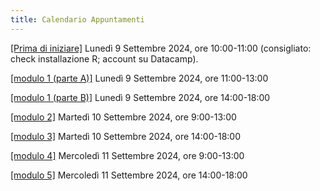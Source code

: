 ```yaml
---
title: Calendario Appuntamenti
---
```


<a href="https://maghetta.github.io/Corso-R-livello-base/premessa">[Prima di iniziare]</a> Lunedì 9 Settembre 2024, ore 10:00-11:00 (consigliato: check installazione R; account su Datacamp). 

<a href="https://maghetta.github.io/Corso-R-livello-base/modulo1">[modulo 1 (parte A)]</a> Lunedì 9 Settembre 2024, ore 11:00-13:00

<a href="https://maghetta.github.io/Corso-R-livello-base/modulo1">[modulo 1 (parte B)]</a> Lunedì 9 Settembre 2024, ore 14:00-18:00

<a href="https://maghetta.github.io/Corso-R-livello-base/modulo2">[modulo 2]</a> Martedì 10  Settembre 2024, ore 9:00-13:00

<a href="https://maghetta.github.io/Corso-R-livello-base/modulo3">[modulo 3]</a> Martedì 10 Settembre 2024, ore 14:00-18:00

<a href="https://maghetta.github.io/Corso-R-livello-base/modulo4">[modulo 4]</a> Mercoledì 11 Settembre 2024, ore 9:00-13:00

<a href="https://maghetta.github.io/Corso-R-livello-base/modulo5">[modulo 5]</a> Mercoledì 11 Settembre 2024, ore 14:00-18:00
